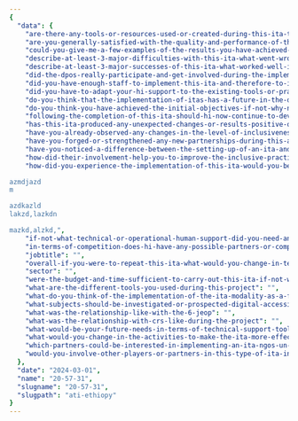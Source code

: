 ```yaml
---
{
  "data": {
    "are-there-any-tools-or-resources-used-or-created-during-this-ita-that-could-be-useful-to-hi-staff-in-other-contexts-if-so-please-describe-them-and-indicate": "",
    "are-you-generally-satisfied-with-the-quality-and-performance-of-this-ita-do-you-have-any-other-comments": "azdazdazdazdazd",
    "could-you-give-me-a-few-examples-of-the-results-you-have-achieved-so-far-with-indicators-if-possible-ask-for-more-detailed-reports-or-documents": "",
    "describe-at-least-3-major-difficulties-with-this-ita-what-went-wrong-if-possible-explain-why": "azdazdazdazdazd",
    "describe-at-least-3-major-successes-of-this-ita-what-worked-well-if-possible-explain-the-contributing-factors": "",
    "did-the-dpos-really-participate-and-get-involved-during-the-implementation-of-this-ita": "",
    "did-you-have-enough-staff-to-implement-this-ita-and-therefore-to-implement-an-approach-to-improving-inclusion-among-your-partners": "",
    "did-you-have-to-adapt-your-hi-support-to-the-existing-tools-or-practices-of-your-partners-if-so-how": "",
    "do-you-think-that-the-implementation-of-itas-has-a-future-in-the-development-of-certain-projects-in-your-countries": "azdazdazdazdazd",
    "do-you-think-you-have-achieved-the-initial-objectives-if-not-why-not": "",
    "following-the-completion-of-this-ita-should-hi-now-continue-to-develop-this-modality-in-ethiopia-if-so-in-which-areas-sectors-organisations-should-we-invest-our-time-and-resources-who-should-we-work-with-what-shouldnt-we-do": "azdazdazdazdazd",
    "has-this-ita-produced-any-unexpected-changes-or-results-positive-or-negative-give-details-of-your-answer-including-why-you-did-not-expect-these-changes": "",
    "have-you-already-observed-any-changes-in-the-level-of-inclusiveness-of-jeop-practices": "",
    "have-you-forged-or-strengthened-any-new-partnerships-during-this-ati": "",
    "have-you-noticed-a-difference-between-the-setting-up-of-an-ita-and-the-other-forms-of-projects-that-you-are-used-to-carrying-out-with-hi": "azdazdazdazdazd",
    "how-did-their-involvement-help-you-to-improve-the-inclusive-practices-of-the-6-jeop-partners": "",
    "how-did-you-experience-the-implementation-of-this-ita-would-you-be-involved-again-in-the-implementation-of-an-ita-if-yes-why-if-not-why-not": "zdazdazdaazazdazd  \"\"\"

azmdjazd
m

azdkazld
lakzd,lazkdn

mazkd,alzkd,",
    "if-not-what-technical-or-operational-human-support-did-you-need-and-why": "",
    "in-terms-of-competition-does-hi-have-any-possible-partners-or-competitors-in-the-field-of-disability-and-inclusion": "azdazdazdazdazd",
    "jobtitle": "",
    "overall-if-you-were-to-repeat-this-ita-what-would-you-change-in-terms-of-project-processmanagement-design-planning-implementation-monitoring-and-evaluation-as-well-as-timing-why-or-why-not": "azdazdazdazdazd",
    "sector": "",
    "were-the-budget-and-time-sufficient-to-carry-out-this-ita-if-not-why-not": "",
    "what-are-the-different-tools-you-used-during-this-project": "",
    "what-do-you-think-of-the-implementation-of-the-ita-modality-as-a-form-of-work-within-hi": "",
    "what-subjects-should-be-investigated-or-prospected-digital-accessibility-others": "",
    "what-was-the-relationship-like-with-the-6-jeop": "",
    "what-was-the-relationship-with-crs-like-during-the-project": "",
    "what-would-be-your-future-needs-in-terms-of-technical-support-tools-communication-materials-legislative-and-financial-aspects-management-support-support-from-the-hq-ati-team-to-improve-implementation-during-a-future-ati": "",
    "what-would-you-change-in-the-activities-to-make-the-ita-more-effective-would-you-recommend-different-activities": "",
    "which-partners-could-be-interested-in-implementing-an-ita-ngos-un-public-associative-private": "azdazdazdazdazd",
    "would-you-involve-other-players-or-partners-in-this-type-of-ita-in-the-future-if-so-who-and-why": ""
  },
  "date": "2024-03-01",
  "name": "20-57-31",
  "slugname": "20-57-31",
  "slugpath": "ati-ethiopy"
}
---
```

